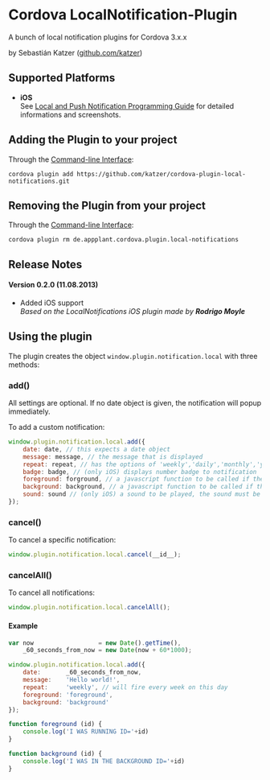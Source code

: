 Cordova LocalNotification-Plugin
==================================

A bunch of local notification plugins for Cordova 3.x.x

by Sebastián Katzer ([github.com/katzer](https://github.com/katzer))

## Supported Platforms
- **iOS**<br>
See [Local and Push Notification Programming Guide](http://developer.apple.com/library/ios/documentation/NetworkingInternet/Conceptual/RemoteNotificationsPG/Chapters/WhatAreRemoteNotif.html) for detailed informations and screenshots.

## Adding the Plugin to your project
Through the [Command-line Interface](http://cordova.apache.org/docs/en/3.0.0/guide_cli_index.md.html#The%20Command-line%20Interface):
```
cordova plugin add https://github.com/katzer/cordova-plugin-local-notifications.git
```

## Removing the Plugin from your project
Through the [Command-line Interface](http://cordova.apache.org/docs/en/3.0.0/guide_cli_index.md.html#The%20Command-line%20Interface):
```
cordova plugin rm de.appplant.cordova.plugin.local-notifications
```

## Release Notes
#### Version 0.2.0 (11.08.2013)
- Added iOS support<br>
  *Based on the LocalNotifications iOS plugin made by* ***Rodrigo Moyle***

## Using the plugin
The plugin creates the object ```window.plugin.notification.local``` with three methods:

### add()
All settings are optional. If no date object is given, the notification will popup immediately.

To add a custom notification:
```javascript
window.plugin.notification.local.add({
    date: date, // this expects a date object
    message: message, // the message that is displayed
    repeat: repeat, // has the options of 'weekly','daily','monthly','yearly')
    badge: badge, // (only iOS) displays number badge to notification
    foreground: forground, // a javascript function to be called if the app is running
    background: background, // a javascript function to be called if the app is in the background
    sound: sound // (only iOS) a sound to be played, the sound must be located in your project's resources and must be a caf file
});
```

### cancel()
To cancel a specific notification:
```javascript
window.plugin.notification.local.cancel(__id__);
```

### cancelAll()
To cancel all notifications:
```javascript
window.plugin.notification.local.cancelAll();
```

#### Example
```javascript
var now                  = new Date().getTime(),
    _60_seconds_from_now = new Date(now + 60*1000);

window.plugin.notification.local.add({
    date:       _60_seconds_from_now,
    message:    'Hello world!',
    repeat:     'weekly', // will fire every week on this day
    foreground: 'foreground',
    background: 'background'
});

function foreground (id) {
    console.log('I WAS RUNNING ID='+id)
}

function background (id) {
    console.log('I WAS IN THE BACKGROUND ID='+id)
}
```
